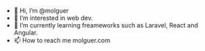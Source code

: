 - 👋 Hi, I’m @molguer
- 👀 I’m interested in web dev.
- 🌱 I’m currently learning freameworks such as Laravel, React and Angular.
- 📫 How to reach me molguer.com

<!---
molguer/molguer is a ✨ special ✨ repository because its `README.md` (this file) appears on your GitHub profile.
You can click the Preview link to take a look at your changes.
--->
